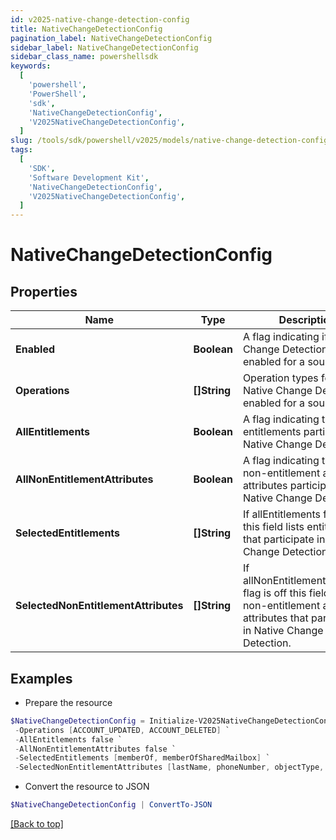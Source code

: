 ```yaml
---
id: v2025-native-change-detection-config
title: NativeChangeDetectionConfig
pagination_label: NativeChangeDetectionConfig
sidebar_label: NativeChangeDetectionConfig
sidebar_class_name: powershellsdk
keywords:
  [
    'powershell',
    'PowerShell',
    'sdk',
    'NativeChangeDetectionConfig',
    'V2025NativeChangeDetectionConfig',
  ]
slug: /tools/sdk/powershell/v2025/models/native-change-detection-config
tags:
  [
    'SDK',
    'Software Development Kit',
    'NativeChangeDetectionConfig',
    'V2025NativeChangeDetectionConfig',
  ]
---
```


# NativeChangeDetectionConfig

## Properties

| Name | Type | Description | Notes |
| --- | --- | --- | --- |
| **Enabled** | **Boolean** | A flag indicating if Native Change Detection is enabled for a source. | [optional] [default to $false] |
| **Operations** | **[]String** | Operation types for which Native Change Detection is enabled for a source. | [optional] |
| **AllEntitlements** | **Boolean** | A flag indicating that all entitlements participate in Native Change Detection. | [optional] [default to $false] |
| **AllNonEntitlementAttributes** | **Boolean** | A flag indicating that all non-entitlement account attributes participate in Native Change Detection. | [optional] [default to $false] |
| **SelectedEntitlements** | **[]String** | If allEntitlements flag is off this field lists entitlements that participate in Native Change Detection. | [optional] |
| **SelectedNonEntitlementAttributes** | **[]String** | If allNonEntitlementAttributes flag is off this field lists non-entitlement account attributes that participate in Native Change Detection. | [optional] |

## Examples

- Prepare the resource

```powershell
$NativeChangeDetectionConfig = Initialize-V2025NativeChangeDetectionConfig  -Enabled true `
 -Operations [ACCOUNT_UPDATED, ACCOUNT_DELETED] `
 -AllEntitlements false `
 -AllNonEntitlementAttributes false `
 -SelectedEntitlements [memberOf, memberOfSharedMailbox] `
 -SelectedNonEntitlementAttributes [lastName, phoneNumber, objectType, servicePrincipalName]
```

- Convert the resource to JSON

```powershell
$NativeChangeDetectionConfig | ConvertTo-JSON
```

[[Back to top]](#)
